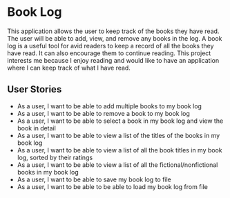 # Book Log

This application allows the user to keep track of the books they have read. The user will be able to add, view, and
remove any books in the log. A book log is a useful tool for avid readers to keep a record of all the books they have
read. It can also encourage them to continue reading. This project interests me because I enjoy reading and would like
to have an application where I can keep track of what I have read.

## User Stories

- As a user, I want to be able to add multiple books to my book log
- As a user, I want to be able to remove a book to my book log
- As a user, I want to be able to select a book in my book log and view the book in detail
- As a user, I want to be able to view a list of the titles of the books in my book log
- As a user, I want to be able to view a list of all the book titles in my book log, sorted by their ratings
- As a user, I want to be able to view a list of all the fictional/nonfictional books in my book log
- As a user, I want to be able to save my book log to file
- As a user, I want to be able to be able to load my book log from file